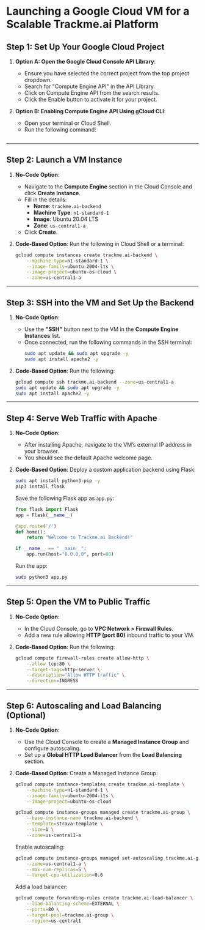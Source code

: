 # Launching a Google Cloud VM for a Scalable Trackme.ai Platform

## Step 1: Set Up Your Google Cloud Project
1. **Option A: Open the Google Cloud Console API Library**:
   - Ensure you have selected the correct project from the top project dropdown.
   - Search for "Compute Engine API" in the API Library.
   - Click on Compute Engine API from the search results.
   - Click the Enable button to activate it for your project.

2. **Option B: Enabling Compute Engine API Using gCloud CLI**:
   - Open your terminal or Cloud Shell.
   - Run the following command:
   ```bash
   
---

## Step 2: Launch a VM Instance
1. **No-Code Option**:
   - Navigate to the **Compute Engine** section in the Cloud Console and click **Create Instance**.
   - Fill in the details:
     - **Name**: `trackme.ai-backend`
     - **Machine Type**: `n1-standard-1`
     - **Image**: Ubuntu 20.04 LTS
     - **Zone**: `us-central1-a`
   - Click **Create**.

2. **Code-Based Option**:
   Run the following in Cloud Shell or a terminal:
   ```bash
   gcloud compute instances create trackme.ai-backend \
       --machine-type=n1-standard-1 \
       --image-family=ubuntu-2004-lts \
       --image-project=ubuntu-os-cloud \
       --zone=us-central1-a
   ```

---

## Step 3: SSH into the VM and Set Up the Backend
1. **No-Code Option**:
   - Use the **"SSH"** button next to the VM in the **Compute Engine Instances** list.
   - Once connected, run the following commands in the SSH terminal:
     ```bash
     sudo apt update && sudo apt upgrade -y
     sudo apt install apache2 -y
     ```

2. **Code-Based Option**:
   Run the following:
   ```bash
   gcloud compute ssh trackme.ai-backend --zone=us-central1-a
   sudo apt update && sudo apt upgrade -y
   sudo apt install apache2 -y
   ```

---

## Step 4: Serve Web Traffic with Apache
1. **No-Code Option**:
   - After installing Apache, navigate to the VM’s external IP address in your browser.
   - You should see the default Apache welcome page.

2. **Code-Based Option**:
   Deploy a custom application backend using Flask:
   ```bash
   sudo apt install python3-pip -y
   pip3 install flask
   ```

   Save the following Flask app as `app.py`:
   ```python
   from flask import Flask
   app = Flask(__name__)

   @app.route('/')
   def home():
       return "Welcome to Trackme.ai Backend!"

   if __name__ == "__main__":
       app.run(host="0.0.0.0", port=80)
   ```

   Run the app:
   ```bash
   sudo python3 app.py
   ```

---

## Step 5: Open the VM to Public Traffic
1. **No-Code Option**:
   - In the Cloud Console, go to **VPC Network > Firewall Rules**.
   - Add a new rule allowing **HTTP (port 80)** inbound traffic to your VM.

2. **Code-Based Option**:
   Run the following:
   ```bash
   gcloud compute firewall-rules create allow-http \
       --allow tcp:80 \
       --target-tags=http-server \
       --description="Allow HTTP traffic" \
       --direction=INGRESS
   ```

---

## Step 6: Autoscaling and Load Balancing (Optional)
1. **No-Code Option**:
   - Use the Cloud Console to create a **Managed Instance Group** and configure autoscaling.
   - Set up a **Global HTTP Load Balancer** from the **Load Balancing** section.

2. **Code-Based Option**:
   Create a Managed Instance Group:
   ```bash
   gcloud compute instance-templates create trackme.ai-template \
       --machine-type=n1-standard-1 \
       --image-family=ubuntu-2004-lts \
       --image-project=ubuntu-os-cloud

   gcloud compute instance-groups managed create trackme.ai-group \
       --base-instance-name trackme.ai-backend \
       --template=strava-template \
       --size=1 \
       --zone=us-central1-a
   ```

   Enable autoscaling:
   ```bash
   gcloud compute instance-groups managed set-autoscaling trackme.ai-group \
       --zone=us-central1-a \
       --max-num-replicas=5 \
       --target-cpu-utilization=0.6
   ```

   Add a load balancer:
   ```bash
   gcloud compute forwarding-rules create trackme.ai-load-balancer \
       --load-balancing-scheme=EXTERNAL \
       --ports=80 \
       --target-pool=trackme.ai-group \
       --region=us-central1
   ```

